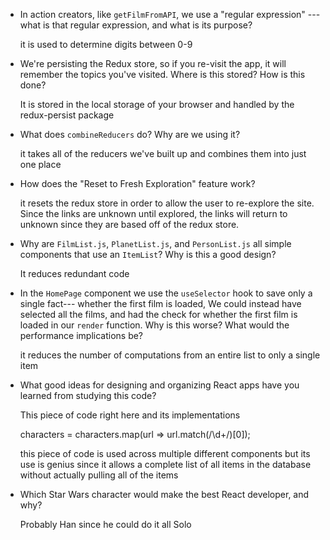 - In action creators, like `getFilmFromAPI`, we use a "regular expression" ---
  what is that regular expression, and what is its purpose?
  
  it is used to determine digits between 0-9
  
- We're persisting the Redux store, so if you re-visit the app, it will remember
  the topics you've visited. Where is this stored? How is this done?

  It is stored in the local storage of your browser and handled by the redux-persist package
  
- What does `combineReducers` do? Why are we using it? 

  it takes all of the reducers we've built up and combines them into just one place

- How does the "Reset to Fresh Exploration" feature work?

  it resets the redux store in order to allow the user to re-explore the site. Since the links are unknown until explored, the links will return to unknown since they are based off of the redux store. 

- Why are `FilmList.js`, `PlanetList.js`, and 
  `PersonList.js` all simple components that use an `ItemList`?
  Why is this a good design?

  It reduces redundant code

- In the `HomePage` component we use the `useSelector` hook to save only a single fact---
  whether the first film is loaded, We could instead have selected all the
  films, and had the check for whether the first film is loaded in our
  `render` function. Why is this worse? What would the performance implications
  be?

  it reduces the number of computations from an entire list to only a single item
  
- What good ideas for designing and organizing React apps have you learned from
  studying this code?

  This piece of code right here and its implementations

  characters = characters.map(url => url.match(/\d+/)[0]);

  this piece of code is used across multiple different components but its use is genius since it allows a complete list of all items in the database without actually pulling all of the items
  
- Which Star Wars character would make the best React developer, and why?

  Probably Han since he could do it all Solo